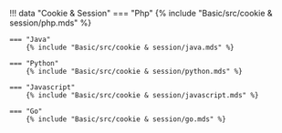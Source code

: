 !!! data "Cookie & Session"
    === "Php"
        {% include "Basic/src/cookie & session/php.mds" %}

    === "Java"
        {% include "Basic/src/cookie & session/java.mds" %}

    === "Python"
        {% include "Basic/src/cookie & session/python.mds" %}

    === "Javascript"
        {% include "Basic/src/cookie & session/javascript.mds" %}

    === "Go"
        {% include "Basic/src/cookie & session/go.mds" %}
